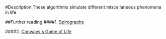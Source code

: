 #Description
These algorithms simulate different miscellaneous phenomena in life

##Further reading
####1. [Spirographs](https://en.wikipedia.org/wiki/Spirograph)


####2. [Conways's Game of Life](http://pi.math.cornell.edu/~lipa/mec/lesson6.html)


